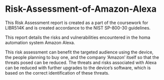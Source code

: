 # Risk-Assessment-of-Amazon-Alexa
This Risk Assessment report is created as a part of the coursework for LIBR514K and is created accordance to the NIST SP-800-30  guidelines. 

This report details the risks and vulnerabilities encountered in the homa automation system Amazon Alexa.

This risk assessment can benefit the targeted audience using the device, the people planning to buy one, and the company ‘Amazon’ itself so that the threats posed can be reduced. The threats and risks associated with Alexa can be reduced with further upgrades to the device’s software, which is based on the correct identification of these threats. 

